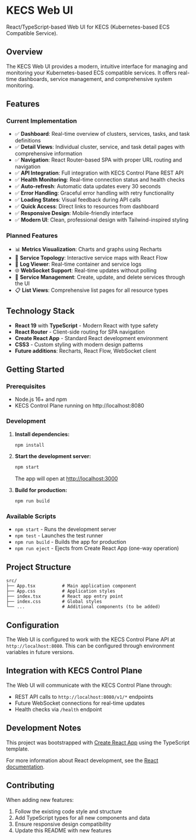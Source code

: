 # KECS Web UI

React/TypeScript-based Web UI for KECS (Kubernetes-based ECS Compatible Service).

## Overview

The KECS Web UI provides a modern, intuitive interface for managing and monitoring your Kubernetes-based ECS compatible services. It offers real-time dashboards, service management, and comprehensive system monitoring.

## Features

### Current Implementation
- ✅ **Dashboard**: Real-time overview of clusters, services, tasks, and task definitions
- ✅ **Detail Views**: Individual cluster, service, and task detail pages with comprehensive information
- ✅ **Navigation**: React Router-based SPA with proper URL routing and navigation
- ✅ **API Integration**: Full integration with KECS Control Plane REST API
- ✅ **Health Monitoring**: Real-time connection status and health checks
- ✅ **Auto-refresh**: Automatic data updates every 30 seconds
- ✅ **Error Handling**: Graceful error handling with retry functionality
- ✅ **Loading States**: Visual feedback during API calls
- ✅ **Quick Access**: Direct links to resources from dashboard
- ✅ **Responsive Design**: Mobile-friendly interface
- ✅ **Modern UI**: Clean, professional design with Tailwind-inspired styling

### Planned Features
- 📊 **Metrics Visualization**: Charts and graphs using Recharts
- 🔗 **Service Topology**: Interactive service maps with React Flow
- 📝 **Log Viewer**: Real-time container and service logs
- 🌐 **WebSocket Support**: Real-time updates without polling
- 🔧 **Service Management**: Create, update, and delete services through the UI
- 📋 **List Views**: Comprehensive list pages for all resource types

## Technology Stack

- **React 19** with **TypeScript** - Modern React with type safety
- **React Router** - Client-side routing for SPA navigation
- **Create React App** - Standard React development environment
- **CSS3** - Custom styling with modern design patterns
- **Future additions**: Recharts, React Flow, WebSocket client

## Getting Started

### Prerequisites
- Node.js 16+ and npm
- KECS Control Plane running on http://localhost:8080

### Development

1. **Install dependencies:**
   ```bash
   npm install
   ```

2. **Start the development server:**
   ```bash
   npm start
   ```
   
   The app will open at [http://localhost:3000](http://localhost:3000)

3. **Build for production:**
   ```bash
   npm run build
   ```

### Available Scripts

- `npm start` - Runs the development server
- `npm test` - Launches the test runner
- `npm run build` - Builds the app for production
- `npm run eject` - Ejects from Create React App (one-way operation)

## Project Structure

```
src/
├── App.tsx          # Main application component
├── App.css          # Application styles
├── index.tsx        # React app entry point
├── index.css        # Global styles
└── ...              # Additional components (to be added)
```

## Configuration

The Web UI is configured to work with the KECS Control Plane API at `http://localhost:8080`. This can be configured through environment variables in future versions.

## Integration with KECS Control Plane

The Web UI will communicate with the KECS Control Plane through:
- REST API calls to `http://localhost:8080/v1/*` endpoints
- Future WebSocket connections for real-time updates
- Health checks via `/health` endpoint

## Development Notes

This project was bootstrapped with [Create React App](https://github.com/facebook/create-react-app) using the TypeScript template.

For more information about React development, see the [React documentation](https://reactjs.org/).

## Contributing

When adding new features:
1. Follow the existing code style and structure
2. Add TypeScript types for all new components and data
3. Ensure responsive design compatibility
4. Update this README with new features